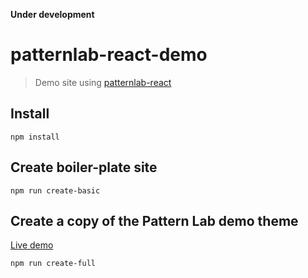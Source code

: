 **Under development**

# patternlab-react-demo
> Demo site using [patternlab-react](https://github.com/peteyg99/patternlab-react)



## Install
```
npm install
```


## Create boiler-plate site
```
npm run create-basic
```


## Create a copy of the Pattern Lab demo theme

[Live demo](http://patternlab.gaulton.me)
```
npm run create-full
```